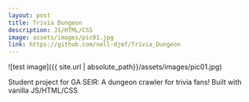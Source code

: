 ```yaml
---
layout: post
title: Trivia Dungeon
description: JS/HTML/CSS
image: assets/images/pic01.jpg
link: https://github.com/nell-djmf/Trivia_Dungeon
---
```


![test image]({{ site.url | absolute_path}}/assets/images/pic01.jpg)

Student project for GA SEIR: A dungeon crawler for trivia fans! Built with vanilla JS/HTML/CSS
